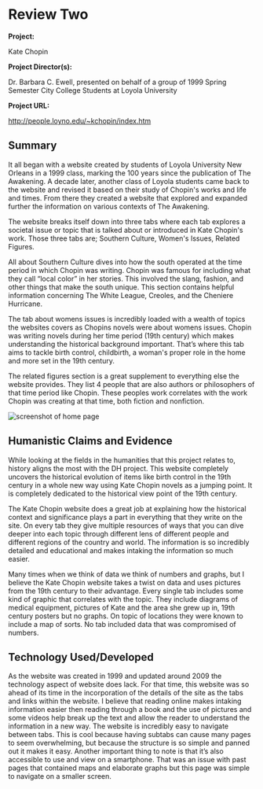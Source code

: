 # Review Two

**Project:** 

Kate Chopin

**Project Director(s):** 

Dr. Barbara C. Ewell, presented on behalf of a group of 1999 Spring Semester City College Students at Loyola University

**Project URL:**

http://people.loyno.edu/~kchopin/index.htm


## Summary 

It all began with a website created by students of Loyola University New Orleans in a 1999 class, marking the 100 years since the publication of The Awakening. A decade later, another class of Loyola students came back to the website and revised it based on their study of Chopin's works and life and times. From there they created a website that explored and expanded further the information on various contexts of The Awakening. 


The website breaks itself down into three tabs where each tab explores a societal issue or topic that is talked about or introduced in Kate Chopin's work. Those three tabs are; Southern Culture, Women's Issues, Related Figures.


All about Southern Culture dives into how the south operated at the time period in which Chopin was writing. Chopin was famous for including what they call “local color” in her stories. This involved the slang, fashion, and other things that make the south unique. This section contains helpful information concerning The White League, Creoles, and the Cheniere Hurricane.


The tab about womens issues is incredibly loaded with a wealth of topics the websites covers as Chopins novels were about womens issues. Chopin was writing novels during her time period (19th century) which makes understanding the historical background important. That’s where this tab aims to tackle birth control, childbirth, a woman's proper role in the home and more set in the 19th century.


The related figures section is a great supplement to everything else the website provides. They list 4 people that are also authors or philosophers of that time period like Chopin. These peoples work correlates with the work Chopin was creating at that time, both fiction and nonfiction. 

![screenshot of home page](https://kaylac1.github.io/KaylaC/images/HomeScreen.png)

## Humanistic Claims and Evidence

While looking at the fields in the humanities that this project relates to, history aligns the most with the DH project. This website completely uncovers the historical evolution of items like birth control in the 19th century in a whole new way using Kate Chopin novels as a jumping point. It is completely dedicated to the historical view point of the 19th century. 


The Kate Chopin website does a great job at explaining how the historical context and significance plays a part in everything that they write on the site. On every tab they give multiple resources of ways that you can dive deeper into each topic through different lens of different people and different regions of the country and world. The information is so incredibly detailed and educational and makes intaking the information so much easier. 


Many times when we think of data we think of numbers and graphs, but I believe the Kate Chopin website takes a twist on data and uses pictures from the 19th century to their advantage. Every single tab includes some kind of graphic that correlates with the topic. They include diagrams of medical equipment, pictures of Kate and the area she grew up in, 19th century posters but no graphs. On topic of locations they were known to include a map of sorts. No tab included data that was compromised of numbers. 


## Technology Used/Developed

As the website was created in 1999 and updated around 2009 the technology aspect of website does lack. For that time, this website was so ahead of its time in the incorporation of the details of the site as the tabs and links within the website. I believe that reading online makes intaking information easier then reading through a book and the use of pictures and some videos help break up the text and allow the reader to understand the information in a new way. The website is incredibly easy to navigate between tabs. This is cool because having subtabs can cause many pages to seem overwhelming, but because the structure is so simple and panned out it makes it easy. Another important thing to note is that it’s also accessible to use and view on a smartphone. That was an issue with past pages that contained maps and elaborate graphs but this page was simple to navigate on a smaller screen. 

